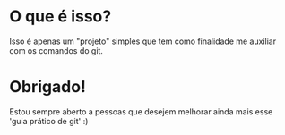 # O que é isso?

Isso é apenas um "projeto" simples que tem como finalidade me auxiliar com os comandos do git.

# Obrigado!
Estou sempre aberto a pessoas que desejem melhorar ainda mais esse 'guia prático de git' :)
